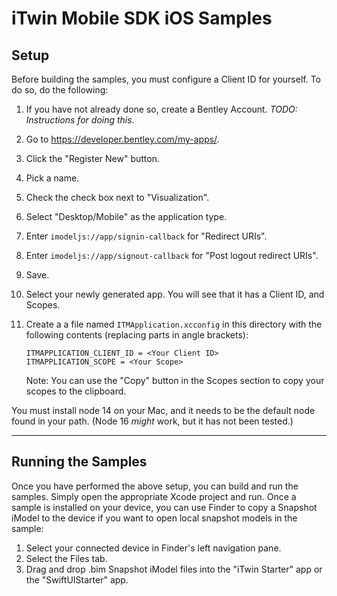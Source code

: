 # iTwin Mobile SDK iOS Samples

## Setup

Before building the samples, you must configure a Client ID for yourself. To do so, do the following:

1. If you have not already done so, create a Bentley Account. *TODO: Instructions for doing this.*
1. Go to <https://developer.bentley.com/my-apps/>.
1. Click the "Register New" button.
1. Pick a name.
1. Check the check box next to "Visualization".
1. Select "Desktop/Mobile" as the application type.
1. Enter `imodeljs://app/signin-callback` for "Redirect URIs".
1. Enter `imodeljs://app/signout-callback` for "Post logout redirect URIs".
1. Save.
1. Select your newly generated app. You will see that it has a Client ID, and Scopes.
1. Create a a file named `ITMApplication.xcconfig` in this directory with the following contents (replacing parts in angle brackets):

    ```xcconfig
    ITMAPPLICATION_CLIENT_ID = <Your Client ID>
    ITMAPPLICATION_SCOPE = <Your Scope>
    ```

    Note: You can use the "Copy" button in the Scopes section to copy your scopes to the clipboard.

You must install node 14 on your Mac, and it needs to be the default node found in your path. (Node 16 *might* work, but it has not been tested.)

---

## Running the Samples

Once you have performed the above setup, you can build and run the samples. Simply open the appropriate Xcode project and run. Once a sample is installed on your device, you can use Finder to copy a Snapshot iModel to the device if you want to open local snapshot models in the sample:

1. Select your connected device in Finder's left navigation pane.
1. Select the Files tab.
1. Drag and drop .bim Snapshot iModel files into the "iTwin Starter" app or the "SwiftUIStarter" app.
